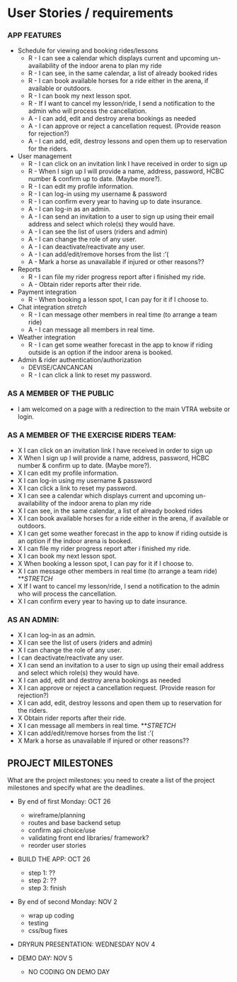 # User Stories / requirements

### APP FEATURES

- Schedule for viewing and booking rides/lessons
  - R - I can see a calendar which displays current and upcoming un-availability of the indoor arena to plan my ride
  - R - I can see, in the same calendar, a list of already booked rides
  - R - I can book available horses for a ride either in the arena, if available or outdoors.
  - R - I can book my next lesson spot.
  - R - If I want to cancel my lesson/ride, I send a notification to the admin who will process the cancellation.
  - A - I can add, edit and destroy arena bookings as needed
  - A - I can approve or reject a cancellation request. (Provide reason for rejection?)
  - A - I can add, edit, destroy lessons and open them up to reservation for the riders.
- User management
  - R - I can click on an invitation link I have received in order to sign up
  - R - When I sign up I will provide a name, address, password, HCBC number & confirm up to date. (Maybe more?).
  - R - I can edit my profile information.
  - R - I can log-in using my username & password
  - R - I can confirm every year to having up to date insurance.
  - A - I can log-in as an admin.
  - A - I can send an invitation to a user to sign up using their email address and select which role(s) they would have.
  - A - I can see the list of users (riders and admin)
  - A - I can change the role of any user.
  - A - I can deactivate/reactivate any user.
  - A - I can add/edit/remove horses from the list :’(
  - A - Mark a horse as unavailable if injured or other reasons??
- Reports
  - R - I can file my rider progress report after i finished my ride.
  - A - Obtain rider reports after their ride.
- Payment integration
  - R - When booking a lesson spot, I can pay for it if I choose to.
- Chat integration _stretch_
  - R - I can message other members in real time (to arrange a team ride)
  - A - I can message all members in real time.
- Weather integration
  - R - I can get some weather forecast in the app to know if riding outside is an option if the indoor arena is booked.
- Admin & rider authentication/authorization
  - DEVISE/CANCANCAN
  - R - I can click a link to reset my password.

### AS A MEMBER OF THE PUBLIC

- I am welcomed on a page with a redirection to the main VTRA website or login.

### AS A MEMBER OF THE EXERCISE RIDERS TEAM:

- X I can click on an invitation link I have received in order to sign up
- X When I sign up I will provide a name, address, password, HCBC number & confirm up to date. (Maybe more?).
- X I can edit my profile information.
- X I can log-in using my username & password
- X I can click a link to reset my password.
- X I can see a calendar which displays current and upcoming un-availability of the indoor arena to plan my ride
- X I can see, in the same calendar, a list of already booked rides
- X I can book available horses for a ride either in the arena, if available or outdoors.
- X I can get some weather forecast in the app to know if riding outside is an option if the indoor arena is booked.
- X I can file my rider progress report after i finished my ride.
- X I can book my next lesson spot.
- X When booking a lesson spot, I can pay for it if I choose to.
- X I can message other members in real time (to arrange a team ride) \*\*_STRETCH_
- X If I want to cancel my lesson/ride, I send a notification to the admin who will process the cancellation.
- X I can confirm every year to having up to date insurance.

### AS AN ADMIN:

- X I can log-in as an admin.
- X I can see the list of users (riders and admin)
- X I can change the role of any user.
- I can deactivate/reactivate any user.
- X I can send an invitation to a user to sign up using their email address and select which role(s) they would have.
- X I can add, edit and destroy arena bookings as needed
- X I can approve or reject a cancellation request. (Provide reason for rejection?)
- X I can add, edit, destroy lessons and open them up to reservation for the riders.
- X Obtain rider reports after their ride.
- X I can message all members in real time. \*\*_STRETCH_
- X I can add/edit/remove horses from the list :’(
- X Mark a horse as unavailable if injured or other reasons??

## PROJECT MILESTONES

What are the project milestones: you need to create a list of the project milestones and specify what are the deadlines.

- By end of first Monday: OCT 26

  - wireframe/planning
  - routes and base backend setup
  - confirm api choice/use
  - validating front end libraries/ framework?
  - reorder user stories

- BUILD THE APP: OCT 26

  - step 1: ??
  - step 2: ??
  - step 3: finish

- By end of second Monday: NOV 2

  - wrap up coding
  - testing
  - css/bug fixes

- DRYRUN PRESENTATION: WEDNESDAY NOV 4

- DEMO DAY: NOV 5
  - NO CODING ON DEMO DAY
